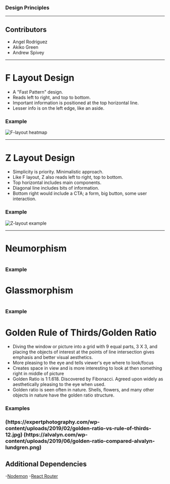 ### Design Principles

<hr/>

## Contributors

- Angel Rodriguez
- Akiko Green
- Andrew Spivey

---

# F Layout Design

<ul>
<li>A "Fast Pattern" design.</li>
<li>Reads left to right, and top to bottom.</li>
<li>Important information is positioned at the top horizontal line.</li>
<li>Lesser info is on the left edge, like an aside.</li>
</ul>

### Example

![F-layout heatmap](https://99designs-blog.imgix.net/blog/wp-content/uploads/2016/07/heatmap-eye-tracking.jpg?auto=format&q=60&fit=max&w=930)

---

# Z Layout Design

<ul>
<li>Simplicity is priority. Minimalistic approach.</li>
<li>Like F layout, Z also reads left to right, top to bottom.</li>
<li>Top horizontal includes main components.</li>
<li>Diagonal line includes bits of information.</li>
<li>Bottom right would include a CTA; a form, big button, some user interaction.</li>
</ul>

### Example

![Z-layout example](https://storage.googleapis.com/website-production/uploads/2017/01/z-pattern-traffic-light-media.jpg)

---

<h1>Neumorphism<h1>

<h3>Example<h3>

<h1>Glassmorphism<h1>

<h3>Example<h3>

<h1>Golden Rule of Thirds/Golden Ratio</h1>

<ul>
<li>Diving the window or picture into a grid with 9 equal parts, 3 X 3,
and placing the objects of interest at the points of line intersection gives emphasis
and better visual aesthetics.</li>
<li>More pleasing to the eye and tells viewer's eye where to look/focus</li>
<li>Creates space in view and is more interesting to look at then something right in middle of picture</li>
<li>Golden Ratio is 1:1.618. Discovered by Fibonacci. Agreed upon widely as
aesthetically pleasing to the eye when used.</li>
<li>Golden ratio is seen often in nature. Shells, flowers, and many other objects
in nature have the golden ratio structure.</li>
</ul>

<h3>Examples<h3>
(https://expertphotography.com/wp-content/uploads/2019/02/golden-ratio-vs-rule-of-thirds-12.jpg)
(https://alvalyn.com/wp-content/uploads/2019/06/golden-ratio-compared-alvalyn-lundgren.png)


## Additional Dependencies

-[Nodemon](https://nodemon.io/) -[React Router](https://reactrouter.com/web/guides/quick-start)
